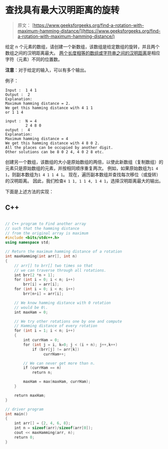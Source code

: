# 查找具有最大汉明距离的旋转

> 原文： [https://www.geeksforgeeks.org/find-a-rotation-with-maximum-hamming-distance/](https://www.geeksforgeeks.org/find-a-rotation-with-maximum-hamming-distance/)

给定 n 个元素的数组，请创建一个新数组，该数组是给定数组的旋转，并且两个数组之间的汉明距离最大。
[两个长度相等的数组或字符串之间的汉明距离](https://en.wikipedia.org/wiki/Hamming_distance)是相应字符（元素）不同的位置数。

**注意**：对于给定的输入，可以有多个输出。

例子：

```
Input :  1 4 1
Output :  2
Explanation:  
Maximum hamming distance = 2.
We get this hamming distance with 4 1 1 
or 1 1 4 

input :  N = 4
         2 4 8 0
output :  4
Explanation: 
Maximum hamming distance = 4
We get this hamming distance with 4 8 0 2.
All the places can be occupied by another digit.
Other solutions can be 8 0 2 4, 4 0 2 8 etc.  

```



创建另一个数组，该数组的大小是原始数组的两倍，以使此新数组（复制数组）的元素只是原始数组的元素，并按相同顺序重复两次。 例如，如果原始数组为`1 4 1`，则副本数组为`1 4 1 1 4 1`。
现在，遍历副本数组并查找每次移位（或旋转）的汉明距离。 因此，我们检查`4 1 1, 1 1 4, 1 4 1`，选择汉明距离最大的输出。

下面是上述方法的实现：

## C++ 

```cpp

// C++ program to Find another array 
// such that the hamming distance  
// from the original array is maximum 
#include <bits/stdc++.h> 
using namespace std; 

// Return the maximum hamming distance of a rotation 
int maxHamming(int arr[], int n) 
{ 
    // arr[] to brr[] two times so that 
    // we can traverse through all rotations. 
    int brr[2 *n + 1]; 
    for (int i = 0; i < n; i++) 
        brr[i] = arr[i]; 
    for (int i = 0; i < n; i++)  
        brr[n+i] = arr[i]; 

    // We know hamming distance with 0 rotation 
    // would be 0\. 
    int maxHam = 0;     

    // We try other rotations one by one and compute 
    // Hamming distance of every rotation 
    for (int i = 1; i < n; i++) 
    { 
        int currHam = 0; 
        for (int j = i, k=0; j < (i + n); j++,k++)  
            if (brr[j] != arr[k]) 
                 currHam++; 

        // We can never get more than n.  
        if (currHam == n) 
            return n; 

        maxHam = max(maxHam, currHam); 
    } 

    return maxHam; 
} 

// driver program 
int main()  
{ 
    int arr[] = {2, 4, 6, 8};     
    int n = sizeof(arr)/sizeof(arr[0]); 
    cout << maxHamming(arr, n);     
    return 0; 
} 

```